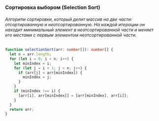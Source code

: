 ### Сортировка выбором (Selection Sort)

###### Алгоритм сортировки, который делит массив на две части: отсортированную и неотсортированную. На каждой итерации он находит минимальный элемент в неотсортированной части и меняет его местами с первым элементом неотсортированной части.

```ts
function selectionSort(arr: number[]): number[] {
  let n = arr.length;
  for (let i = 0; i < n; i++) {
    let minIndex = i;
    for (let j = i + 1; j < n; j++) {
      if (arr[j] < arr[minIndex]) {
        minIndex = j;
      }
    }
    if (minIndex !== i) {
      [arr[i], arr[minIndex]] = [arr[minIndex], arr[i]];
    }
  }
  return arr;
}
```
